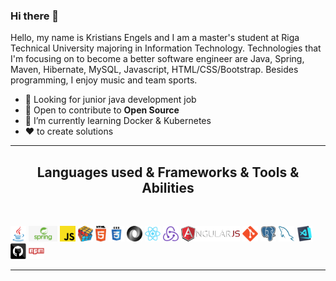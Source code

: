 ### Hi there 👋


Hello, my name is Kristians Engels and I am a master's student at Riga Technical University majoring in Information Technology. Technologies that I'm focusing on to become a better software engineer are Java, Spring, Maven, Hibernate, MySQL, Javascript, HTML/CSS/Bootstrap. Besides programming, I enjoy music and team sports.

- 💼 Looking for junior java development job
- 🌱 Open to contribute to **Open Source**
- 🔭 I’m currently learning Docker & Kubernetes
- ❤️ to create solutions



<hr>
<h2 align="center"> Languages used & Frameworks & Tools & Abilities </h2>
<br>
<p align="center">
  
  <code><img title="Java" height="25" src="images/java-original.svg"></code>
  <code><img title="Spring" height="25" src="images/spring.png"></code>
  <code><img title="Javascript" height="25" src="images/javascript.svg"></code>
  <code><img title="Problem Solving" height="25" src="images/problemSolving.png"></code>
  <code><img title="HTML5" height="25" src="images/html5.svg"></code>
  <code><img title="CSS" height="25" src="images/css.svg"></code>
  <code><img title="JSON" height="25" src="images/json.svg"></code>
  <code><img title="React" height="25" src="images/react-original.svg"></code>
  <code><img title="Redux" height="25" src="images/redux.svg"></code>
  <code><img title="AngularJS" height="25" src="images/angularjs.png"></code>
  <code><img title="Git" height="25" src="images/git-original.svg"></code>
  <code><img title="PostgreSQL" height="25" src="images/postgresql.svg"></code>
  <code><img title="MySQL" height="25" src="images/mysql.svg"></code>
  <code><img title="Visual Studio Code" height="25" src="images/vscode.png"></code>
  <code><img title="GitHub" height="25" src="images/github.svg"></code>
  <code><img title="npm" height="25" src="images/npm.svg"></code>
  
</p>
<hr>



